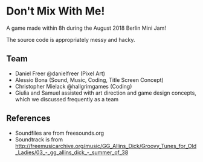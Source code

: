 # Don't Mix With Me!

A game made within 8h during the August 2018 Berlin Mini Jam! 

The source code is appropriately messy and hacky. 

## Team

- Daniel Freer @danielfreer (Pixel Art)
- Alessio Bona (Sound, Music, Coding, Title Screen Concept)
- Christopher Mielack @hallgrimgames (Coding)
- Giulia and Samuel assisted with art direction and game design concepts, which we  discussed frequently as a team

## References
- Soundfiles are from freesounds.org
- Soundtrack is from http://freemusicarchive.org/music/GG_Allins_Dick/Groovy_Tunes_for_Old_Ladies/03_-_gg_allins_dick_-_summer_of_38
